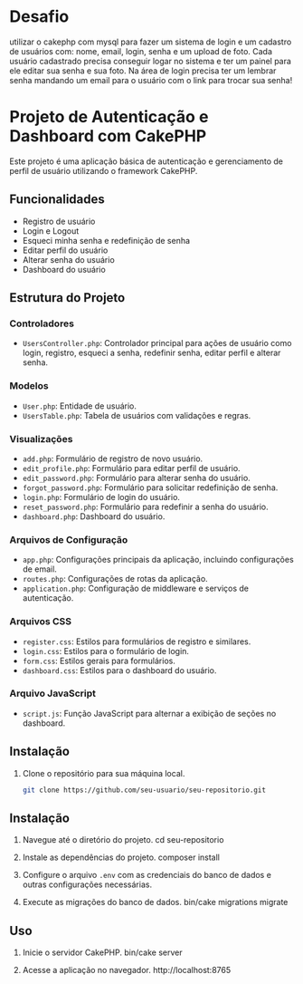 # Desafio

utilizar o cakephp com mysql para fazer um sistema de login e um cadastro de usuários com: nome, email, login, senha e um upload de foto. 
Cada usuário cadastrado precisa conseguir logar no sistema e ter um painel para ele editar sua senha e sua foto. 
Na área de login precisa ter um lembrar senha mandando um email para o usuário com o link para trocar sua senha!

# Projeto de Autenticação e Dashboard com CakePHP

Este projeto é uma aplicação básica de autenticação e gerenciamento de perfil de usuário utilizando o framework CakePHP.

## Funcionalidades

- Registro de usuário
- Login e Logout
- Esqueci minha senha e redefinição de senha
- Editar perfil do usuário
- Alterar senha do usuário
- Dashboard do usuário

## Estrutura do Projeto

### Controladores

- `UsersController.php`: Controlador principal para ações de usuário como login, registro, esqueci a senha, redefinir senha, editar perfil e alterar senha.

### Modelos

- `User.php`: Entidade de usuário.
- `UsersTable.php`: Tabela de usuários com validações e regras.

### Visualizações

- `add.php`: Formulário de registro de novo usuário.
- `edit_profile.php`: Formulário para editar perfil de usuário.
- `edit_password.php`: Formulário para alterar senha do usuário.
- `forgot_password.php`: Formulário para solicitar redefinição de senha.
- `login.php`: Formulário de login do usuário.
- `reset_password.php`: Formulário para redefinir a senha do usuário.
- `dashboard.php`: Dashboard do usuário.

### Arquivos de Configuração

- `app.php`: Configurações principais da aplicação, incluindo configurações de email.
- `routes.php`: Configurações de rotas da aplicação.
- `application.php`: Configuração de middleware e serviços de autenticação.

### Arquivos CSS

- `register.css`: Estilos para formulários de registro e similares.
- `login.css`: Estilos para o formulário de login.
- `form.css`: Estilos gerais para formulários.
- `dashboard.css`: Estilos para o dashboard do usuário.

### Arquivo JavaScript

- `script.js`: Função JavaScript para alternar a exibição de seções no dashboard.

## Instalação

1. Clone o repositório para sua máquina local.
   ```sh
   git clone https://github.com/seu-usuario/seu-repositorio.git

## Instalação

1. Navegue até o diretório do projeto.
    cd seu-repositorio


2. Instale as dependências do projeto.
    composer install


3. Configure o arquivo `.env` com as credenciais do banco de dados e outras configurações necessárias.

4. Execute as migrações do banco de dados.
    bin/cake migrations migrate

## Uso

1. Inicie o servidor CakePHP.
    bin/cake server


2. Acesse a aplicação no navegador.
    http://localhost:8765
 
